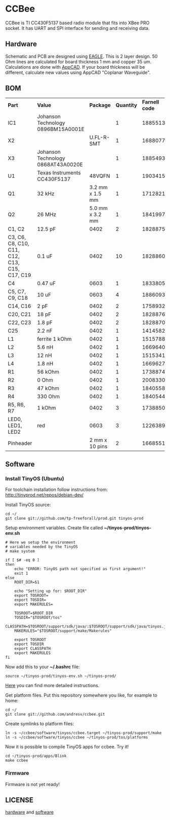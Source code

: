 # CCBee

CCBee is TI CC430F5137 based radio module that fits into XBee PRO socket.
It has UART and SPI interface for sending and receiving data.

## Hardware

Schematic and PCB are designed using [EAGLE](http://www.cadsoftusa.com/). This is 2 layer design. 50 Ohm lines are calculated for board thickness 1 mm and copper 35 um.
Calculations are done with [AppCAD](http://www.hp.woodshot.com/appcad/version302/setup.exe). If your board thickness will be different, calculate new values using AppCAD "Coplanar Waveguide".

## BOM

<table>
    <tr>
        <td><b>Part</b></td> <td><b>Value</b></td> <td><b>Package</b></td> <td><b>Quantity</b></td> <td><b>Farnell code</b></td>
    </tr>
    <tr>
        <td>IC1</td> <td>Johanson Technology 0896BM15A0001E</td> <td></td> <td>1</td> <td>1885513</td>
    </tr>
    <tr>
        <td>X2</td> <td></td> <td>U.FL-R-SMT</td> <td>1</td> <td>1688077</td>
    </tr>
    <tr>
        <td>X3</td> <td>Johanson Technology 0868AT43A0020E</td> <td></td> <td>1</td> <td>1885493</td>
    </tr>
    <tr>
        <td>U1</td> <td>Texas Instruments CC430F5137</td> <td>48VQFN</td> <td>1</td> <td>1903415</td>
    </tr>
    <tr>
        <td>Q1</td> <td>32 kHz</td> <td>3.2 mm x 1.5 mm</td> <td>1</td> <td>1712821</td>
    </tr>
    <tr>
        <td>Q2</td> <td>26 MHz</td> <td>5.0 mm x 3.2 mm</td> <td>1</td> <td>1841997</td>
    </tr>
    <tr>
        <td>C1, C2</td> <td>12.5 pF</td> <td>0402</td> <td>2</td> <td>1828875</td>
    </tr>
    <tr>
        <td>C3, C6, C8, C10, C11, C12, C13, C15, C17, C19</td> <td>0.1 uF</td> <td>0402</td> <td>10</td> <td>1828860</td>
    </tr>
    <tr>
        <td>C4</td> <td>0.47 uF</td> <td>0603</td> <td>1</td> <td>1833805</td>
    </tr>
    <tr>
        <td>C5, C7, C9, C18</td> <td>10 uF</td> <td>0603</td> <td>4</td> <td>1886093</td>
    </tr>
    <tr>
        <td>C14, C16</td> <td>2 pF</td> <td>0402</td> <td>2</td> <td>1758932</td>
    </tr>
    <tr>
        <td>C20, C21</td> <td>18 pF</td> <td>0402</td> <td>2</td> <td>1828876</td>
    </tr>
    <tr>
        <td>C22, C23</td> <td>1.8 pF</td> <td>0402</td> <td>2</td> <td>1828870</td>
    </tr>
    <tr>
        <td>C25</td> <td>2.2 nF</td> <td>0402</td> <td>1</td> <td>1414582</td>
    </tr>
    <tr>
        <td>L1</td> <td>ferrite 1 kOhm</td> <td>0402</td> <td>1</td> <td>1515788</td>
    </tr>
    <tr>
        <td>L2</td> <td>5.6 nH</td> <td>0402</td> <td>1</td> <td>1669640</td>
    </tr>
    <tr>
        <td>L3</td> <td>12 nH</td> <td>0402</td> <td>1</td> <td>1515341</td>
    </tr>
    <tr>
        <td>L4</td> <td>1.8 nH</td> <td>0402</td> <td>1</td> <td>1669627</td>
    </tr>
    <tr>
        <td>R1</td> <td>56 kOhm</td> <td>0402</td> <td>1</td> <td>1738874</td>
    </tr>
    <tr>
        <td>R2</td> <td>0 Ohm</td> <td>0402</td> <td>1</td> <td>2008330</td>
    </tr>
    <tr>
        <td>R3</td> <td>47 kOhm</td> <td>0402</td> <td>1</td> <td>1840558</td>
    </tr>
    <tr>
        <td>R4</td> <td>330 Ohm</td> <td>0402</td> <td>1</td> <td>1840544</td>
    </tr>
    <tr>
        <td>R5, R6, R7</td> <td>1 kOhm</td> <td>0402</td> <td>3</td> <td>1738850</td>
    </tr>
    <tr>
        <td>LED0, LED1, LED2</td> <td>red</td> <td>0603</td> <td>3</td> <td>1226389</td>
    </tr>
    <tr>
        <td>Pinheader</td> <td></td> <td>2 mm x 10 pins</td> <td>2</td> <td>1668551</td>
    </tr>
</table>

## Software

### Install TinyOS (Ubuntu)

For toolchain installation follow instructions from: http://tinyprod.net/repos/debian-dev/
    
Install TinyOS source:

    cd ~/
    git clone git://github.com/tp-freeforall/prod.git tinyos-prod

Setup environment variables. Create file called **~/tinyos-prod/tinyos-env.sh**

```shell
# Here we setup the environment
# variables needed by the TinyOS 
# make system

if [ $# -eq 0 ]
then
    echo "ERROR: TinyOS path not specified as first argument!"
    exit 1
else
    ROOT_DIR=$1

    echo "Setting up for: $ROOT_DIR"
    export TOSROOT=
    export TOSDIR=
    export MAKERULES=

    TOSROOT=$ROOT_DIR
    TOSDIR="$TOSROOT/tos"
    CLASSPATH=$TOSROOT/support/sdk/java/:$TOSROOT/support/sdk/java/tinyos.jar:.:$CLASSPATH
    MAKERULES="$TOSROOT/support/make/Makerules"

    export TOSROOT
    export TOSDIR
    export CLASSPATH
    export MAKERULES
fi
```

Now add this to your **~/.bashrc** file:

    source ~/tinyos-prod/tinyos-env.sh ~/tinyos-prod/

[Here](https://github.com/tp-freeforall/prod/blob/msp430-int/00b_Development_Environment) you can find more detailed instructions.

Get platform files. Put this repository somewhere you like, for example to home:
    
    cd ~/
    git clone git://github.com/andresv/ccbee.git

Create symlinks to platform files:

    ln -s ~/ccbee/software/tinyos/ccbee.target ~/tinyos-prod/support/make
    ln -s ~/ccbee/software/tinyos/ccbee ~/tinyos-prod/tos/platforms

Now it is possible to compile TinyOS apps for ccbee. Try it!

    cd ~/tinyos-prod/apps/Blink
    make ccbee

### Firmware

Firmware is not yet ready!

## LICENSE

[hardware](https://github.com/andresv/ccbee/blob/master/hardware/LICENSE.txt) and [software](https://github.com/andresv/ccbee/blob/master/software/LICENSE.txt) 
